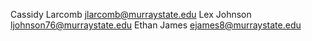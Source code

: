 Cassidy Larcomb       jlarcomb@murraystate.edu
Lex Johnson           ljohnson76@murraystate.edu
Ethan James           ejames8@murraystate.edu

